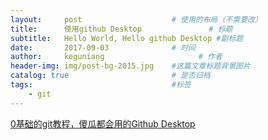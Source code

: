 ```yaml
---
layout:     post                    # 使用的布局（不需要改）
title:      使用github Desktop               # 标题 
subtitle:   Hello World, Hello github Desktop #副标题
date:       2017-09-03              # 时间
author:     keguniang                     # 作者
header-img: img/post-bg-2015.jpg    #这篇文章标题背景图片
catalog: true                       # 是否归档
tags:                               #标签
    - git
---
```

 [0基础的git教程，傻瓜都会用的Github Desktop](https://www.jianshu.com/p/06a960d991aa)
